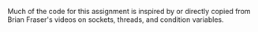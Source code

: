<!-- TODO: Describe the application.-->
Much of the code for this assignment is inspired by or directly copied from Brian Fraser's videos on sockets, threads, and condition variables.